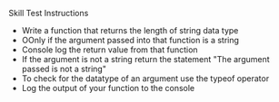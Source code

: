 Skill Test Instructions

* Write a function that returns the length of string data type
* OOnly if the argument passed into that function is a string
* Console log the return value from that function
* If the argument is not a string return the statement "The argument passed is not a string"
* To check for the datatype of an argument use the typeof operator 
* Log the output of your function to the console 